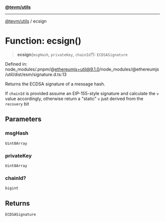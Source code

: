 [**@tevm/utils**](../README.md)

***

[@tevm/utils](../globals.md) / ecsign

# Function: ecsign()

> **ecsign**(`msgHash`, `privateKey`, `chainId`?): `ECDSASignature`

Defined in: node\_modules/.pnpm/@ethereumjs+util@9.1.0/node\_modules/@ethereumjs/util/dist/esm/signature.d.ts:13

Returns the ECDSA signature of a message hash.

If `chainId` is provided assume an EIP-155-style signature and calculate the `v` value
accordingly, otherwise return a "static" `v` just derived from the `recovery` bit

## Parameters

### msgHash

`Uint8Array`

### privateKey

`Uint8Array`

### chainId?

`bigint`

## Returns

`ECDSASignature`
